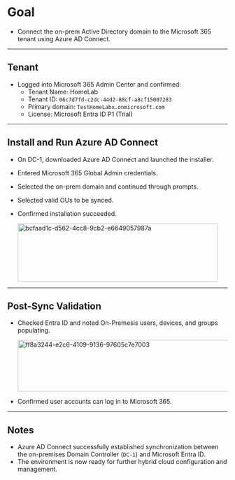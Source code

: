 # Goal
- Connect the on-prem Active Directory domain to the Microsoft 365 tenant using Azure AD Connect.

---

## Tenant 
- Logged into Microsoft 365 Admin Center and confirmed:
  - Tenant Name: HomeLab
  - Tenant ID: `06c7d7fd-c2dc-44d2-88cf-a8cf15007283`
  - Primary domain: `TestHomeLabx.onmicrosoft.com`
  - License: Microsoft Entra ID P1 (Trial)

---

## Install and Run Azure AD Connect
- On DC-1, downloaded Azure AD Connect and launched the installer.
- Entered Microsoft 365 Global Admin credentials.
- Selected the on-prem domain and continued through prompts.
- Selected valid OUs to be synced.
- Confirmed installation succeeded.

  <img width="457" height="133" alt="bcfaad1c-d562-4cc8-9cb2-e6649057987a" src="https://github.com/user-attachments/assets/ecfb9e75-bf92-43c9-9a32-e15f5911129d" />

---

## Post-Sync Validation
- Checked Entra ID and noted On-Premesis users, devices, and groups populating.
  
  <img width="740" height="118" alt="ff8a3244-e2c6-4109-9136-97605c7e7003" src="https://github.com/user-attachments/assets/5947fedb-b04d-46a6-9e37-174369caf701" />

- Confirmed user accounts can log in to Microsoft 365.
---

## Notes
- Azure AD Connect successfully established synchronization between the on-premises Domain Controller (`DC-1`) and Microsoft Entra ID.
- The environment is now ready for further hybrid cloud configuration and management.


